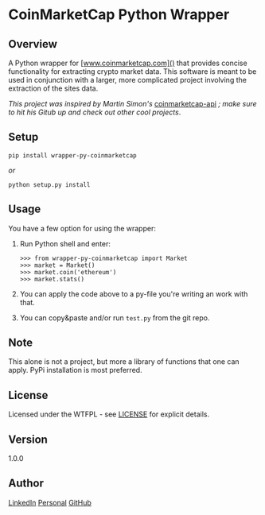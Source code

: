 # CoinMarketCap Python Wrapper

Overview
---
A Python wrapper for [www.coinmarketcap.com]() that provides concise functionality for 
extracting crypto market data. This software is meant to be used in conjunction with a 
larger, more complicated project involving the extraction of the sites data.

_This project was inspired by Martin Simon's_ [coinmarketcap-api][_] _; make sure to 
hit his Gitub up and check out other cool projects_.

[_]: https://github.com/mrsmn/coinmarketcap-api

Setup
---
```
pip install wrapper-py-coinmarketcap
```
_or_
```
python setup.py install
```

Usage
---
You have a few option for using the wrapper:

1. Run Python shell and enter:

    ```
    >>> from wrapper-py-coinmarketcap import Market
    >>> market = Market()
    >>> market.coin('ethereum')
    >>> market.stats()
    ```

2. You can apply the code above to a py-file you're writing an work with that.
3. You can copy&paste and/or run `test.py` from the git repo.

Note
---
This alone is not a project, but more a library of functions that one can apply. PyPi 
installation is most preferred.

License
---
Licensed under the WTFPL - see [LICENSE](./LICENSE) for explicit details.

Version
---
1.0.0

Author
---
[LinkedIn](https://www.linkedin.com/in/brandonjohnsonxyz/)
[Personal](https://brandonjohnson.life)
[GitHub](https://github.com/bitforce)
